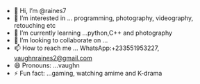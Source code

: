 - 👋 Hi, I’m @raines7
- 👀 I’m interested in ... programming, photography, videography, retouching etc
- 🌱 I’m currently learning ...python,C++ and photography 
- 💞️ I’m looking to collaborate on ...
- 📫 How to reach me ... WhatsApp:+233551953227, vaughnraines2@gmail.com
- 😄 Pronouns: ...vaughn
- ⚡ Fun fact: ...gaming, watching amime and K-drama 

<!---
raines7/raines7 is a ✨ special ✨ repository because its `README.md` (this file) appears on your GitHub profile.
You can click the Preview link to take a look at your changes.
--->
